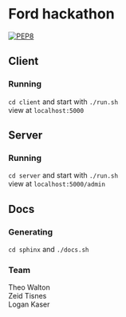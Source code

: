 # Ford hackathon

[![PEP8](https://img.shields.io/badge/code%20style-pep8-orange.svg)](https://www.python.org/dev/peps/pep-0008/)

## Client

### Running
`cd client` and start with `./run.sh`  
view at `localhost:5000`

## Server

### Running

`cd server` and start with `./run.sh`  
view at `localhost:5000/admin`

## Docs

### Generating
`cd sphinx` and `./docs.sh`

### Team
Theo Walton  
Zeid Tisnes  
Logan Kaser  
